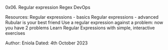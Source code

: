 0x06. Regular expression
Regex
DevOps

Resources:
Regular expressions - basics
Regular expressions - advanced
Rubular is your best friend
Use a regular expression against a problem: now you have 2 problems
Learn Regular Expressions with simple, interactive exercises

Author: Eniola
Dated: 4th October 2023
